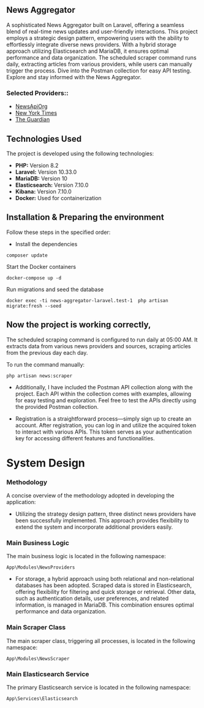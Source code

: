 ## News Aggregator

A sophisticated News Aggregator built on Laravel, offering a seamless blend of real-time news updates and user-friendly interactions. This project employs a strategic design pattern, empowering users with the ability to effortlessly integrate diverse news providers. With a hybrid storage approach utilizing Elasticsearch and MariaDB, it ensures optimal performance and data organization. The scheduled scraper command runs daily, extracting articles from various providers, while users can manually trigger the process. Dive into the Postman collection for easy API testing. Explore and stay informed with the News Aggregator.

### Selected Providers::
* [NewsApiOrg](https://newsapi.org/)
* [New York Times](https://developer.nytimes.com/apis)
* [The Guardian](https://open-platform.theguardian.com/documentation/)

## Technologies Used

The project is developed using the following technologies:

- **PHP:** Version 8.2
- **Laravel:** Version 10.33.0
- **MariaDB:** Version 10
- **Elasticsearch:** Version 7.10.0
- **Kibana:** Version 7.10.0
- **Docker:** Used for containerization

## Installation & Preparing the environment
Follow these steps in the specified order:

- Install the dependencies
``` 
composer update
```
Start the Docker containers
``` 
docker-compose up -d
```
Run migrations and seed the database
``` 
docker exec -ti news-aggregator-laravel.test-1  php artisan migrate:fresh --seed
``` 

## Now the project is working correctly,
The scheduled scraping command is configured to run daily at 05:00 AM. It extracts data from various news providers and sources, scraping articles from the previous day each day.

To run the command manually:
```
php artisan news:scraper
```

* Additionally, I have included the Postman API collection along with the project. Each API within the collection comes with examples, allowing for easy testing and exploration. Feel free to test the APIs directly using the provided Postman collection.

* Registration is a straightforward process—simply sign up to create an account. After registration, you can log in and utilize the acquired token to interact with various APIs. This token serves as your authentication key for accessing different features and functionalities.

# System Design

### Methodology

A concise overview of the methodology adopted in developing the application:

* Utilizing the strategy design pattern, three distinct news providers have been successfully implemented. This approach provides flexibility to extend the system and incorporate additional providers easily.
### Main Business Logic
The main business logic is located in the following namespace:

```
App\Modules\NewsProviders
```

* For storage, a hybrid approach using both relational and non-relational databases has been adopted. Scraped data is stored in Elasticsearch, offering flexibility for filtering and quick storage or retrieval. Other data, such as authentication details, user preferences, and related information, is managed in MariaDB. This combination ensures optimal performance and data organization.

### Main Scraper Class
The main scraper class, triggering all processes, is located in the following namespace:

```
App\Modules\NewsScraper
```

### Main Elasticsearch Service

The primary Elasticsearch service is located in the following namespace:

```
App\Services\Elasticsearch
```
